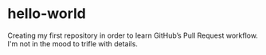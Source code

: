# hello-world
Creating my first repository in order to learn GitHub’s Pull Request workflow.
I'm not in the mood to trifle with details.
